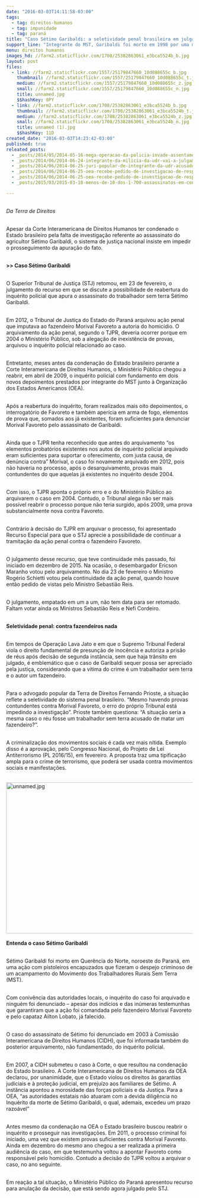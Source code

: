 ```yaml
---
date: "2016-03-03T14:11:58-03:00"
tags:
  - tag: direitos-humanos
  - tag: impunidade
  - tag: paraná
title: "Caso Sétimo Garibaldi: a seletividade penal brasileira em julgamento"
support_line: "Integrante do MST, Garibaldi foi morto em 1998 por uma milícia armada."
menu: direitos humanos
images_hd: //farm2.staticflickr.com/1708/25382863061_e3bca5524b_b.jpg
layout: post
files:
  - link: //farm2.staticflickr.com/1557/25179847660_10d088655c_b.jpg
    thumbnail: //farm2.staticflickr.com/1557/25179847660_10d088655c_t.jpg
    medium: //farm2.staticflickr.com/1557/25179847660_10d088655c_z.jpg
    small: //farm2.staticflickr.com/1557/25179847660_10d088655c_n.jpg
    title: unnamed.jpg
    $$hashKey: 0PY
  - link: //farm2.staticflickr.com/1708/25382863061_e3bca5524b_b.jpg
    thumbnail: //farm2.staticflickr.com/1708/25382863061_e3bca5524b_t.jpg
    medium: //farm2.staticflickr.com/1708/25382863061_e3bca5524b_z.jpg
    small: //farm2.staticflickr.com/1708/25382863061_e3bca5524b_n.jpg
    title: unnamed (1).jpg
    $$hashKey: 11D
created_date: "2016-03-03T14:23:42-03:00"
published: true
releated_posts:
  - _posts/2014/05/2014-05-16-mega-operacao-da-policia-invade-assentamento-e-intimida-familias-no-parana.md
  - _posts/2014/06/2014-06-24-integrante-da-milicia-da-udr-vai-a-julgamento-nesta-terca-feira.md
  - _posts/2014/06/2014-06-25-juri-popular-de-integrante-da-udr-acusado-de-matar-sem-terra-e-adiado.md
  - _posts/2014/06/2014-06-25-oea-recebe-pedido-de-investigacao-de-responsaveis-pela-morte-de-sem-terra.md
  - _posts/2014/06/2014-06-25-oea-recebe-pedido-de-investigacao-de-responsaveis-pela-morte-de-sem-terra.md-e
  - _posts/2015/03/2015-03-18-menos-de-10-dos-1-700-assassinatos-em-conflitos-de-terra-vao-a-julgamento.md

---
```

<p><br />
<em>Da&nbsp;Terra de Direitos</em></p>

<p><br />
Apesar da Corte Interamericana de Direitos Humanos ter condenado o Estado brasileiro pela falta de investiga&ccedil;&atilde;o referente ao assassinato do agricultor S&eacute;timo Garibaldi, o sistema de justi&ccedil;a nacional insiste em impedir o prosseguimento da apura&ccedil;&atilde;o do fato.&nbsp;</p>

<p><br />
<strong>&gt;&gt; Caso S&eacute;timo Garibaldi</strong></p>

<p><br />
O Superior Tribunal de Justi&ccedil;a (STJ) retomou, em 23 de fevereiro, o julgamento do recurso em que se discute a possibilidade de reabertura do inqu&eacute;rito policial que apura o assassinato do trabalhador sem terra S&eacute;timo Garibaldi.</p>

<p><br />
Em 2012, o Tribunal de Justi&ccedil;a do Estado do Paran&aacute; arquivou a&ccedil;&atilde;o penal que imputava ao fazendeiro Morival Favoreto a autoria do homic&iacute;dio. O arquivamento da a&ccedil;&atilde;o penal, segundo o TJPR, deveria ocorrer porque em 2004 o Minist&eacute;rio P&uacute;blico, sob a alega&ccedil;&atilde;o de inexist&ecirc;ncia de provas, arquivou o inqu&eacute;rito policial relacionado ao caso.</p>

<p><br />
Entretanto, meses antes da condena&ccedil;&atilde;o do Estado brasileiro perante a Corte Interamericana de Direitos Humanos, o Minist&eacute;rio P&uacute;blico chegou a reabrir, em abril de 2009, o inqu&eacute;rito policial com fundamento em dois novos depoimentos prestados por integrante do MST junto &agrave; Organiza&ccedil;&atilde;o dos Estados Americanos (OEA).</p>

<p><br />
Ap&oacute;s a reabertura do inqu&eacute;rito, foram realizados mais oito depoimentos, o interrogat&oacute;rio de Favoreto e tamb&eacute;m aper&iacute;cia em arma de fogo, elementos de prova que, somados aos j&aacute; existentes, foram suficientes para denunciar Morival Favoreto pelo assassinato de Garibaldi.</p>

<p><br />
Ainda que o TJPR tenha reconhecido que antes do arquivamento &ldquo;os elementos probat&oacute;rios existentes nos autos de inqu&eacute;rito policial arquivado eram suficientes para suportar o oferecimento, com justa causa, de den&uacute;ncia contra&rdquo; Morival, o caso foi novamente arquivado em 2012, pois n&atilde;o haveria no processo, ap&oacute;s o desarquivamento, provas mais contundentes do que aquelas j&aacute; existentes no inqu&eacute;rito desde 2004.</p>

<p><br />
Com isso, o TJPR aponta o pr&oacute;prio erro e o do Minist&eacute;rio P&uacute;blico ao arquivarem o caso em 2004. Contudo, o Tribunal alega n&atilde;o ser mais poss&iacute;vel reabrir o processo porque n&atilde;o teria surgido, ap&oacute;s 2009, uma prova substancialmente nova contra Favoreto.</p>

<p><br />
Contr&aacute;rio &agrave; decis&atilde;o do TJPR em arquivar o processo, foi apresentado Recurso Especial para que o STJ aprecie a possibilidade de continuar a tramita&ccedil;&atilde;o da a&ccedil;&atilde;o penal contra o fazendeiro Favoreto.</p>

<p><br />
O julgamento desse recurso, que teve continuidade m&ecirc;s passado, foi iniciado em dezembro de 2015. Na ocasi&atilde;o, o desembargador Ericson Maranho votou pelo arquivamento. No dia 23 de fevereiro o Ministro Rog&eacute;rio Schietti votou pela continuidade da a&ccedil;&atilde;o penal, quando houve ent&atilde;o pedido de vistas pelo Ministro Sebasti&atilde;o Reis.</p>

<p><br />
O julgamento, empatado em um a um, n&atilde;o tem data para ser retomado. Faltam votar ainda os Ministros Sebasti&atilde;o Reis e Nefi Cordeiro.</p>

<p><br />
<strong>Seletividade penal: contra fazendeiros nada</strong></p>

<p><br />
Em tempos de Opera&ccedil;&atilde;o Lava Jato e em que o Supremo Tribunal Federal viola o direito fundamental de presun&ccedil;&atilde;o de inoc&ecirc;ncia e autoriza a pris&atilde;o de r&eacute;us ap&oacute;s decis&atilde;o de segunda inst&acirc;ncia, sem que haja tr&acirc;nsito em julgado, &eacute; emblem&aacute;tico que o caso de Garibaldi sequer possa ser apreciado pela justi&ccedil;a, considerando que a v&iacute;tima do crime &eacute; um trabalhador sem terra e o autor um fazendeiro.</p>

<p><br />
Para o advogado popular da Terra de Direitos Fernando Prioste, a situa&ccedil;&atilde;o reflete a seletividade do sistema penal brasileiro. &ldquo;Mesmo havendo provas contundentes contra Morival Favoreto, o erro do pr&oacute;prio Tribunal est&aacute; impedindo a investiga&ccedil;&atilde;o&rdquo;. Prioste tamb&eacute;m questiona: &ldquo;A situa&ccedil;&atilde;o seria a mesma caso o r&eacute;u fosse um trabalhador sem terra acusado de matar um fazendeiro?&rdquo;.</p>

<p><br />
A criminaliza&ccedil;&atilde;o dos movimentos sociais &eacute; cada vez mais n&iacute;tida. Exemplo disso &eacute; a aprova&ccedil;&atilde;o, pelo Congresso Nacional, do Projeto de Lei Antiterrorismo (PL 2016/15), em fevereiro. A proposta traz uma tipifica&ccedil;&atilde;o ampla para o crime de terrorismo, que poder&aacute; ser usada contra movimentos sociais e manifesta&ccedil;&otilde;es.<br />
&nbsp;</p>

<p><img alt="unnamed.jpg" height="408" src="//farm2.staticflickr.com/1557/25179847660_10d088655c_b.jpg" width="700" /><br />
<br />
<strong>Entenda o caso S&eacute;timo Garibaldi</strong></p>

<p><br />
S&eacute;timo Garibaldi foi morto em Quer&ecirc;ncia do Norte, noroeste do Paran&aacute;, em uma a&ccedil;&atilde;o com pistoleiros encapuzados que fizeram o despejo criminoso de um acampamento do Movimento dos Trabalhadores Rurais Sem Terra (MST).</p>

<p><br />
Com coniv&ecirc;ncia das autoridades locais, o inqu&eacute;rito do caso foi arquivado e ningu&eacute;m foi denunciado &ndash; apesar dos ind&iacute;cios e das in&uacute;meras testemunhas que garantiram que a a&ccedil;&atilde;o foi comandada pelo fazendeiro Morival Favoreto e pelo capataz Ailton Lobato, j&aacute; falecido.</p>

<p><br />
O caso do assassinato de S&eacute;timo foi denunciado em 2003 &agrave; Comiss&atilde;o Interamericana de Direitos Humanos (CIDH), que foi informada tamb&eacute;m do posterior arquivamento, n&atilde;o fundamentado, do inqu&eacute;rito policial.</p>

<p><br />
Em 2007, a CIDH submeteu o caso &agrave; Corte, o que resultou na condena&ccedil;&atilde;o do Estado brasileiro. A Corte Interamericana de Direitos Humanos da OEA declarou, por unanimidade, que o Estado violou os direitos &agrave;s garantias judiciais e &agrave; prote&ccedil;&atilde;o judicial, em preju&iacute;zo aos familiares de S&eacute;timo. A inst&acirc;ncia apontou a morosidade das for&ccedil;as policiais e da Justi&ccedil;a. Para a OEA, &ldquo;as autoridades estatais n&atilde;o atuaram com a devida dilig&ecirc;ncia no Inqu&eacute;rito da morte de S&eacute;timo Garibaldi, o qual, ademais, excedeu um prazo razo&aacute;vel&rdquo;</p>

<p><br />
Antes mesmo da condena&ccedil;&atilde;o na OEA o Estado brasileiro buscou reabrir o inqu&eacute;rito e prosseguir nas investiga&ccedil;&otilde;es. Em 2011, o processo criminal foi iniciado, uma vez que existem provas suficientes contra Morival Favoreto. Ainda em dezembro do mesmo ano chegou a ser realizada a primeira audi&ecirc;ncia do caso, em que testemunha voltou a apontar Favoreto como respons&aacute;vel pelo homic&iacute;dio. Contudo a decis&atilde;o do TJPR voltou a arquivar o caso, no ano seguinte.</p>

<p><br />
Em rea&ccedil;&atilde;o a tal situa&ccedil;&atilde;o, o Minist&eacute;rio P&uacute;blico do Paran&aacute; apresentou recurso para anula&ccedil;&atilde;o da decis&atilde;o, que est&aacute; sendo agora julgado pelo STJ.</p>
